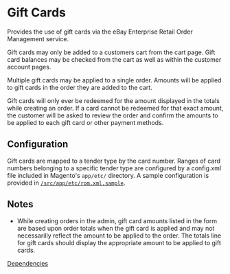 # Gift Cards

Provides the use of gift cards via the eBay Enterprise Retail Order Management service.

Gift cards may only be added to a customers cart from the cart page. Gift card balances may be checked from the cart as well as within the customer account pages.

Multiple gift cards may be applied to a single order. Amounts will be applied to gift cards in the order they are added to the cart.

Gift cards will only ever be redeemed for the amount displayed in the totals while creating an order. If a card cannot be redeemed for that exact amount, the customer will be asked to review the order and confirm the amounts to be applied to each gift card or other payment methods.

## Configuration

Gift cards are mapped to a tender type by the card number. Ranges of card numbers belonging to a specific tender type are configured by a config.xml file included in Magento's `app/etc/` directory. A sample configuration is provided in [`/src/app/etc/rom.xml.sample`](/src/app/etc/rom.xml.sample).

## Notes

* While creating orders in the admin, gift card amounts listed in the form are based upon order totals when the gift card is applied and may not necessarilly reflect the amount to be applied to the order. The totals line for gift cards should display the appropriate amount to be applied to gift cards.

[Dependencies](docs/DEPENDENCIES.md)
